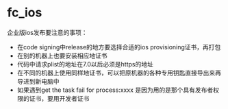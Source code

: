 fc_ios
======
企业版ios发布要注意的事项：
*   在code signing中release的地方要选择合适的ios provisioning证书，再打包
*   在别的机器上也要安装相应地证书
*   代码中请求plist的地址在7.0以后必须是https的地址
*   在不同的机器上使用同样地证书，可以把原机器的各种专用钥匙直接导出来再导进到新电脑中
*   如果遇到get the task fail for process:xxxx 是因为用的是那个具有发布者权限的证书，要用开发者证书
